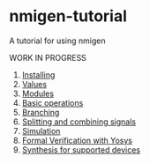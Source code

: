 # nmigen-tutorial
A tutorial for using nmigen

WORK IN PROGRESS

1. [Installing](1_install.md)
2. [Values](2_values.md)
3. [Modules](3_modules.md)
4. [Basic operations](4_basicops.md)
5. [Branching](5_branching.md)
6. [Splitting and combining signals](6_combining.md)
7. [Simulation](7_simulating.md)
8. [Formal Verification with Yosys](8_formal_verification.md)
9. [Synthesis for supported devices](9_synthesis.md)
